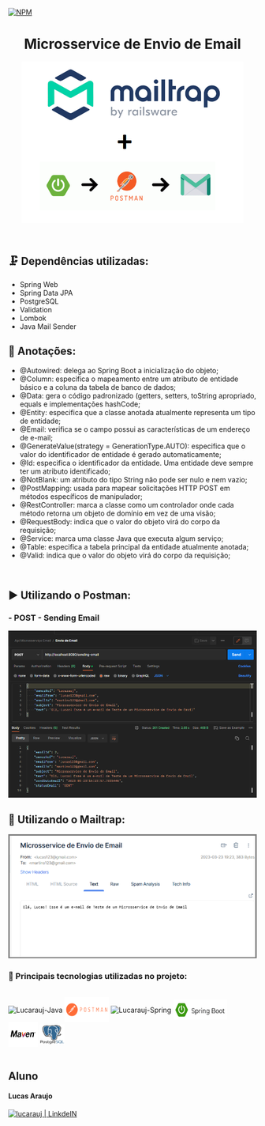 [![NPM](https://img.shields.io/npm/l/react)](https://github.com/lucarauj/Microsservice-Envio-Email/blob/main/LICENSE)

<h1 align="center"> Microsservice de Envio de Email </h1>

<p align="center"><img width="450px" src="https://github.com/lucarauj/assets/blob/main/Mailtrap%2BSpringBootEmail%2BPostman.png" /></p>

<br>

## 🗜 Dependências utilizadas:

- Spring Web
- Spring Data JPA
- PostgreSQL
- Validation
- Lombok
- Java Mail Sender

## 📝 Anotações:

- @Autowired: delega ao Spring Boot a inicialização do objeto;
- @Column: especifica o mapeamento entre um atributo de entidade básico e a coluna da tabela de banco de dados;
- @Data: gera o código padronizado (getters, setters, toString apropriado, equals e implementações hashCode;
- @Entity: especifica que a classe anotada atualmente representa um tipo de entidade;
- @Email: verifica se o campo possui as características de um endereço de e-mail;
- @GenerateValue(strategy = GenerationType.AUTO): especifica que o valor do identificador de entidade é gerado automaticamente;
- @Id: especifica o identificador da entidade. Uma entidade deve sempre ter um atributo identificado;
- @NotBlank: um atributo do tipo String não pode ser nulo e nem vazio;
- @PostMapping: usada para mapear solicitações HTTP POST em métodos específicos de manipulador;
- @RestController: marca a classe como um controlador onde cada método retorna um objeto de domínio em vez de uma visão;
- @RequestBody: indica que o valor do objeto virá do corpo da requisição;
- @Service: marca uma classe Java que executa algum serviço;
- @Table: especifica a tabela principal da entidade atualmente anotada;
- @Valid: indica que o valor do objeto virá do corpo da requisição;

<br>


## ▶ Utilizando o Postman:

### - POST - Sending Email
<img width="750px" src="https://github.com/lucarauj/Microsservice-Envio-Email/blob/main/images/Postman.png"/>

<br>

## 📩 Utilizando o Mailtrap:

<img width="750px" src="https://github.com/lucarauj/Microsservice-Envio-Email/blob/main/images/mail.png"/>

<br>

### 🚀 Principais tecnologias utilizadas no projeto:

<div style="display: inline_block"><br>
<img align="center" alt="Lucarauj-Java" height="30" width="40" src="https://cdn.jsdelivr.net/gh/devicons/devicon/icons/java/java-original.svg">
<img align="center" alt="Lucarauj-Postman" height="50" width="90" src="https://github.com/lucarauj/assets/blob/main/postman.png">
<img align="center" alt="Lucarauj-Spring" height="30" width="40" src="https://cdn.jsdelivr.net/gh/devicons/devicon/icons/spring/spring-original.svg">
<img align="center" alt="Lucarauj-SpringBoot" height="40" width="110" src="https://github.com/lucarauj/assets/blob/main/SpringBoot.jpeg">
<img align="center" alt="Lucarauj-Maven" height="50" width="60" src="https://github.com/lucarauj/assets/blob/main/Maven-Apache.svg">
<img align="center" alt="Lucarauj-Postgresql" height="40" width="50" src="https://github.com/lucarauj/assets/blob/main/postgresql.svg">
</div>

<br>

## Aluno

#### Lucas Araujo

<a href="https://www.linkedin.com/in/lucarauj"><img alt="lucarauj | LinkdeIN" width="40px" src="https://user-images.githubusercontent.com/43545812/144035037-0f415fc7-9f96-4517-a370-ccc6e78a714b.png" /></a>

